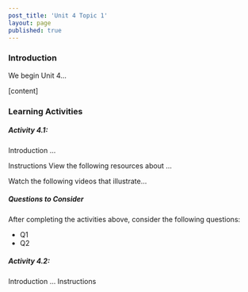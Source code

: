```yaml
---
post_title: 'Unit 4 Topic 1'
layout: page
published: true
---
```

### Introduction
We begin Unit 4…

[content]

### Learning Activities
##### Activity 4.1:
Introduction
…

Instructions
View the following resources about …

Watch the following videos that illustrate…

##### Questions to Consider
After completing the activities above, consider the following questions:

* Q1
* Q2

##### Activity 4.2:
Introduction
…
Instructions
